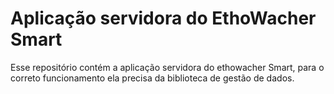 # Aplicação servidora do EthoWacher Smart

Esse repositório contém a aplicação servidora do ethowacher Smart, para o correto funcionamento ela precisa da biblioteca de gestão de dados.
